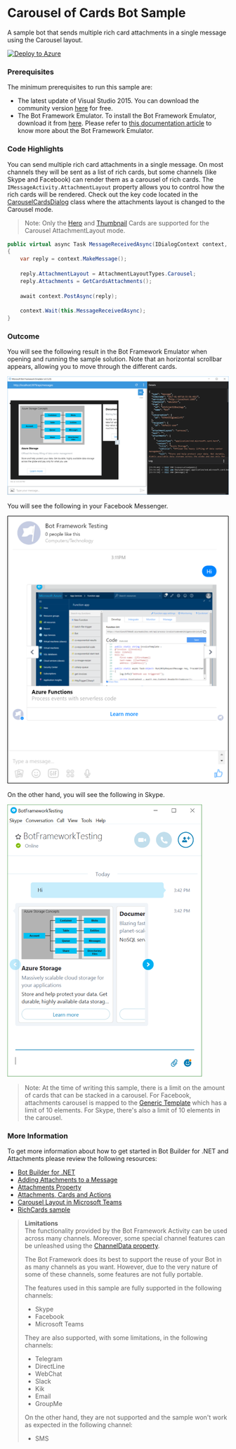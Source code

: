 # Carousel of Cards Bot Sample

A sample bot that sends multiple rich card attachments in a single message using the Carousel layout.

[![Deploy to Azure][Deploy Button]][Deploy CSharp/CarouselCards]

[Deploy Button]: https://azuredeploy.net/deploybutton.png
[Deploy CSharp/CarouselCards]: https://azuredeploy.net

### Prerequisites

The minimum prerequisites to run this sample are:
* The latest update of Visual Studio 2015. You can download the community version [here](http://www.visualstudio.com) for free.
* The Bot Framework Emulator. To install the Bot Framework Emulator, download it from [here](https://emulator.botframework.com/). Please refer to [this documentation article](https://github.com/microsoft/botframework-emulator/wiki/Getting-Started) to know more about the Bot Framework Emulator.

### Code Highlights

You can send multiple rich card attachments in a single message. On most channels they will be sent as a list of rich cards, but some channels (like Skype and Facebook) can render them as a carousel of rich cards. The `IMessageActivity.AttachmentLayout` property allows you to control how the rich cards will be rendered. Check out the key code located in the [CarouselCardsDialog](CarouselCardsDialog.cs#L21) class where the attachments layout is changed to the Carousel mode.


> Note: Only the [Hero](https://docs.botframework.com/en-us/csharp/builder/sdkreference/attachments.html#herocard) and [Thumbnail](https://docs.botframework.com/en-us/csharp/builder/sdkreference/attachments.html#thumbnailcard) Cards are supported for the Carousel AttachmentLayout mode.

````C#
public virtual async Task MessageReceivedAsync(IDialogContext context, IAwaitable<IMessageActivity> result)
{
    var reply = context.MakeMessage();

    reply.AttachmentLayout = AttachmentLayoutTypes.Carousel;
    reply.Attachments = GetCardsAttachments();

    await context.PostAsync(reply);
    
    context.Wait(this.MessageReceivedAsync);
}
````

### Outcome

You will see the following result in the Bot Framework Emulator when opening and running the sample solution. Note that an horizontal scrollbar appears, allowing you to move through the different cards.

![Sample Outcome](images/outcome-emulator.png)

You will see the following in your Facebook Messenger.

![Sample Outcome](images/outcome-facebook.png)

On the other hand, you will see the following in Skype.

![Sample Outcome](images/outcome-skype.png)

> Note: At the time of writing this sample, there is a limit on the amount of cards that can be stacked in a carousel. For Facebook, attachments carousel is mapped to the [Generic Template](https://developers.facebook.com/docs/messenger-platform/send-api-reference/generic-template) which has a limit of 10 elements. For Skype, there's also a limit of 10 elements in the carousel.

### More Information

To get more information about how to get started in Bot Builder for .NET and Attachments please review the following resources:
* [Bot Builder for .NET](https://docs.botframework.com/en-us/csharp/builder/sdkreference/index.html)
* [Adding Attachments to a Message](https://docs.botframework.com/en-us/core-concepts/attachments)
* [Attachments Property](https://docs.botframework.com/en-us/csharp/builder/sdkreference/activities.html#attachmentsproperty)
* [Attachments, Cards and Actions](https://docs.botframework.com/en-us/csharp/builder/sdkreference/attachments.html)
* [Carousel Layout in Microsoft Teams](https://msdn.microsoft.com/en-us/microsoft-teams/bots#carousel-layout)
* [RichCards sample](../cards-RichCards)

> **Limitations**  
> The functionality provided by the Bot Framework Activity can be used across many channels. Moreover, some special channel features can be unleashed using the [ChannelData property](https://docs.botframework.com/en-us/csharp/builder/sdkreference/channels.html).
> 
> The Bot Framework does its best to support the reuse of your Bot in as many channels as you want. However, due to the very nature of some of these channels, some features are not fully portable.
> 
> The features used in this sample are fully supported in the following channels:
> - Skype
> - Facebook
> - Microsoft Teams
> 
> They are also supported, with some limitations, in the following channels:
> - Telegram
> - DirectLine
> - WebChat
> - Slack
> - Kik
> - Email
> - GroupMe
> 
> On the other hand, they are not supported and the sample won't work as expected in the following channel:
> - SMS
